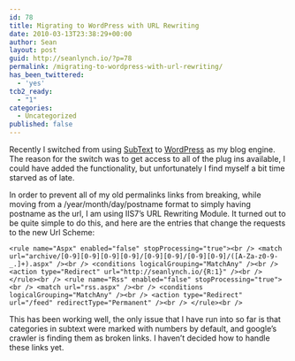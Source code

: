 ```yaml
---
id: 78
title: Migrating to WordPress with URL Rewriting
date: 2010-03-13T23:38:29+00:00
author: Sean
layout: post
guid: http://seanlynch.io/?p=78
permalink: /migrating-to-wordpress-with-url-rewriting/
has_been_twittered:
  - 'yes'
tcb2_ready:
  - "1"
categories:
  - Uncategorized
published: false
---
```

Recently I switched from using <a title="SubText" href="http://subtextproject.com" target="_blank" rel="noopener">SubText</a> to <a class="zem_slink" title="WordPress" href="http://wordpress.org" rel="homepage">WordPress</a> as my blog engine. The reason for the switch was to get access to all of the plug ins available, I could have added the functionality, but unfortunately I find myself a bit time starved as of late.

In order to prevent all of my old permalinks links from breaking, while moving from a /year/month/day/postname format to simply having postname as the url, I am using IIS7&#8217;s URL Rewriting Module. It turned out to be quite simple to do this, and here are the entries that change the requests to the new Url Scheme:

`<rule name="Aspx" enabled="false" stopProcessing="true"><br />
<match url="archive/[0-9][0-9][0-9][0-9]/[0-9][0-9]/[0-9][0-9]/([A-Za-z0-9-_.]+).aspx" /><br />
<conditions logicalGrouping="MatchAny" /><br />
<action type="Redirect" url="http://seanlynch.io/{R:1}" /><br />
</rule><br />
<rule name="Rss" enabled="false" stopProcessing="true"><br />
<match url="rss.aspx" /><br />
<conditions logicalGrouping="MatchAny" /><br />
<action type="Redirect" url="/feed" redirectType="Permanent" /><br />
</rule><br />
` 

This has been working well, the only issue that I have run into so far is that categories in subtext were marked with numbers by default, and google&#8217;s crawler is finding them as broken links. I haven&#8217;t decided how to handle these links yet.</p> 

</a>
